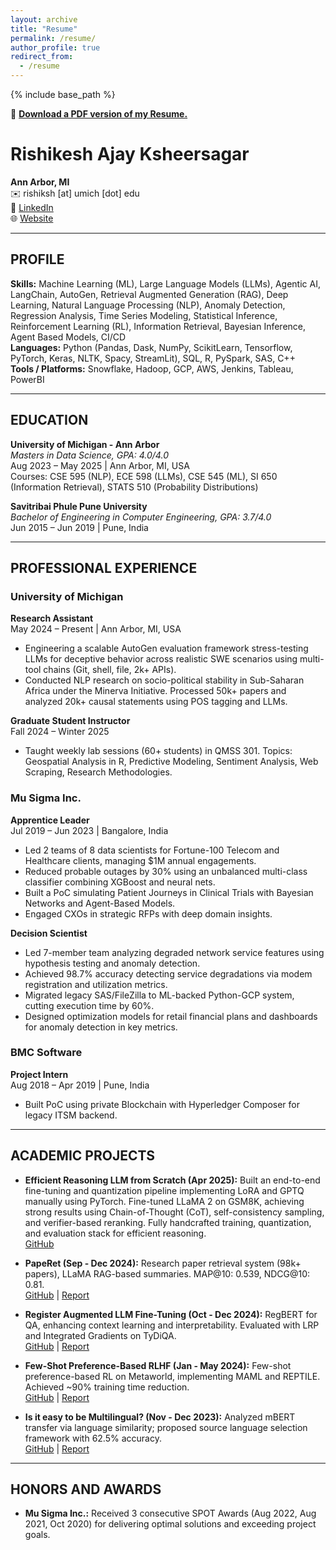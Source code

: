 ```yaml
---
layout: archive
title: "Resume"
permalink: /resume/
author_profile: true
redirect_from:
  - /resume
---
```


{% include base_path %}

📄 **[Download a PDF version of my Resume.](http://rishiksh20.github.io/files/Resume-RishikeshAKsheersagar-Jul25.pdf)**


# Rishikesh Ajay Ksheersagar

**Ann Arbor, MI**   
✉️ rishiksh [at] umich [dot] edu  
🔗 [LinkedIn](https://www.linkedin.com/in/rishikeshksheersagar/)  
🌐 [Website](https://rishiksh20.github.io/)

---

## PROFILE

**Skills:** Machine Learning (ML), Large Language Models (LLMs), Agentic AI, LangChain, AutoGen, Retrieval Augmented Generation (RAG), Deep Learning, Natural Language Processing (NLP), Anomaly Detection, Regression Analysis, Time Series Modeling, Statistical Inference, Reinforcement Learning (RL), Information Retrieval, Bayesian Inference, Agent Based Models, CI/CD  
**Languages:** Python (Pandas, Dask, NumPy, ScikitLearn, Tensorflow, PyTorch, Keras, NLTK, Spacy, StreamLit), SQL, R, PySpark, SAS, C++  
**Tools / Platforms:** Snowflake, Hadoop, GCP, AWS, Jenkins, Tableau, PowerBI

---

## EDUCATION

**University of Michigan - Ann Arbor**  
*Masters in Data Science, GPA: 4.0/4.0*  
Aug 2023 – May 2025 | Ann Arbor, MI, USA  
Courses: CSE 595 (NLP), ECE 598 (LLMs), CSE 545 (ML), SI 650 (Information Retrieval), STATS 510 (Probability Distributions)

**Savitribai Phule Pune University**  
*Bachelor of Engineering in Computer Engineering, GPA: 3.7/4.0*  
Jun 2015 – Jun 2019 | Pune, India

---

## PROFESSIONAL EXPERIENCE

### **University of Michigan**  
**Research Assistant**  
May 2024 – Present | Ann Arbor, MI, USA

- Engineering a scalable AutoGen evaluation framework stress-testing LLMs for deceptive behavior across realistic SWE scenarios using multi-tool chains (Git, shell, file, 2k+ APIs).
- Conducted NLP research on socio-political stability in Sub-Saharan Africa under the Minerva Initiative. Processed 50k+ papers and analyzed 20k+ causal statements using POS tagging and LLMs.

**Graduate Student Instructor**  
Fall 2024 – Winter 2025  
- Taught weekly lab sessions (60+ students) in QMSS 301. Topics: Geospatial Analysis in R, Predictive Modeling, Sentiment Analysis, Web Scraping, Research Methodologies.

### **Mu Sigma Inc.**  
**Apprentice Leader**  
Jul 2019 – Jun 2023 | Bangalore, India

- Led 2 teams of 8 data scientists for Fortune-100 Telecom and Healthcare clients, managing $1M annual engagements.
- Reduced probable outages by 30% using an unbalanced multi-class classifier combining XGBoost and neural nets.
- Built a PoC simulating Patient Journeys in Clinical Trials with Bayesian Networks and Agent-Based Models.
- Engaged CXOs in strategic RFPs with deep domain insights.

**Decision Scientist**

- Led 7-member team analyzing degraded network service features using hypothesis testing and anomaly detection.
- Achieved 98.7% accuracy detecting service degradations via modem registration and utilization metrics.
- Migrated legacy SAS/FileZilla to ML-backed Python-GCP system, cutting execution time by 60%.
- Designed optimization models for retail financial plans and dashboards for anomaly detection in key metrics.

### **BMC Software**  
**Project Intern**  
Aug 2018 – Apr 2019 | Pune, India

- Built PoC using private Blockchain with Hyperledger Composer for legacy ITSM backend.

---

## ACADEMIC PROJECTS

- **Efficient Reasoning LLM from Scratch (Apr 2025):** Built an end-to-end fine-tuning and quantization pipeline implementing LoRA and GPTQ manually using PyTorch. Fine-tuned
LLaMA 2 on GSM8K, achieving strong results using Chain-of-Thought (CoT), self-consistency sampling, and verifier-based reranking. Fully handcrafted training, quantization, and evaluation stack for efficient reasoning.  
  [GitHub](https://github.com/rishiksh20/efficient-reasoning-llm)

- **PapeRet (Sep - Dec 2024):** Research paper retrieval system (98k+ papers), LLaMA RAG-based summaries. MAP@10: 0.539, NDCG@10: 0.81.  
  [GitHub](https://github.com/nilaygautam2007/PapeRet) | [Report](https://github.com/nilaygautam2007/PapeRet/blob/main/PapeRet.pdf)

- **Register Augmented LLM Fine-Tuning (Oct - Dec 2024):** RegBERT for QA, enhancing context learning and interpretability. Evaluated with LRP and Integrated Gradients on TyDiQA.  
  [GitHub](https://github.com/5hloke/Register_augmented_fine_tuning/tree/qa-relprop) | [Report](https://github.com/5hloke/Register_augmented_fine_tuning/blob/qa-relprop/EECS_598_LLMs.pdf)

- **Few-Shot Preference-Based RLHF (Jan - May 2024):** Few-shot preference-based RL on Metaworld, implementing MAML and REPTILE. Achieved ~90% training time reduction.  
  [GitHub](https://github.com/5hloke/Few-Shot-Learning-RL-prior-policy) | [Report](http://rishiksh20.github.io/files/ml-report.pdf)

- **Is it easy to be Multilingual? (Nov - Dec 2023):** Analyzed mBERT transfer via language similarity; proposed source language selection framework with 62.5% accuracy.  
  [GitHub](https://github.com/EECS595-Multilingual/Is-it-easy-to-be-multilingual) | [Report](https://github.com/EECS595-Multilingual/Is-it-easy-to-be-multilingual/blob/main/Documents/Report%20-%20Is%20it%20easy%20to%20be%20Multilingual.pdf)


---

## HONORS AND AWARDS

- **Mu Sigma Inc.:** Received 3 consecutive SPOT Awards (Aug 2022, Aug 2021, Oct 2020) for delivering optimal solutions and exceeding project goals.
